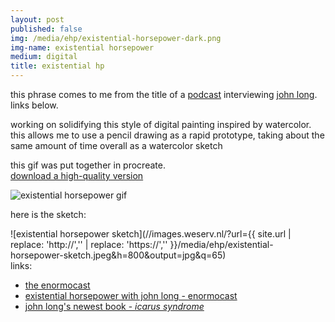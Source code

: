 ```yaml
---
layout: post
published: false
img: /media/ehp/existential-horsepower-dark.png
img-name: existential horsepower
medium: digital
title: existential hp
---
```

   
   
this phrase comes to me from the title of a [podcast][1] interviewing [john long][2].  links below.
  
working on solidifying this style of digital painting inspired by watercolor.  this allows me to use a pencil drawing as a rapid prototype, taking about the same amount of time overall as a watercolor sketch  
  
  
this gif was put together in procreate.  
[download a high-quality version][3]  
  
![existential horsepower gif][image-1]  
  
  
here is the sketch:  
  
![existential horsepower sketch](//images.weserv.nl/?url={{ site.url | replace: 'http://','' | replace: 'https://','' }}/media/ehp/existential-horsepower-sketch.jpeg&h=800&output=jpg&q=65)  
links:  
- [the enormocast][4]  
- [existential horsepower with john long - enormocast][5]  
- [john long's newest book - *icarus syndrome*][6]  
  
  
  

[1]:	https://enormocast.com/2021/07/enormocast-223-john-long-existential-horsepower/
[2]:	https://en.wikipedia.org/wiki/John_Long_(climber)
[3]:	http://www.scottkilts.com/media/ehp/existential-horsepower.gif
[4]:	https://enormocast.com
[5]:	https://enormocast.com/2021/07/enormocast-223-john-long-existential-horsepower/
[6]:	https://www.diangelopublications.com/books/icarus-syndrome?rq=icarus

[image-1]:	/media/ehp/existential-horsepower-web.gif
